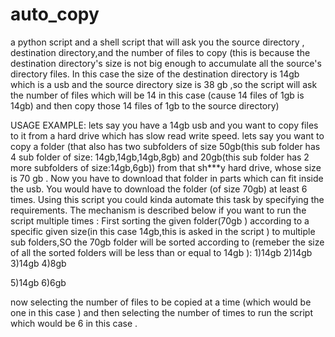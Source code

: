 # auto_copy

a python script and a shell script that will ask you the source directory , destination
directory,and the number of files to copy (this is because the 
destination directory's size is not big enough to accumulate all the
source's directory files. In this case the size of the destination
directory is 14gb which is a usb and the source directory size is 
38 gb ,so the script will ask the number of files which will be 
14 in this case (cause 14 files of 1gb is 14gb) and then copy those
14 files of 1gb to the source directory)


USAGE EXAMPLE:
lets say you have a 14gb usb and you want to copy files to it from a hard drive which has slow read write speed. lets say you want to copy a folder (that also has two subfolders of size 50gb(this sub folder has 4 sub folder of size: 14gb,14gb,14gb,8gb) and 20gb(this sub folder has 2 more subfolders of size:14gb,6gb)) from that sh***y hard drive, whose size is 70 gb .
Now you have to download that folder in parts which can fit inside the usb. You would have to download the folder (of size 70gb) at least 6 times. Using this script you could kinda automate this task
by specifying the requirements. The mechanism is described below if you want to run the script multiple times : 
First sorting the given folder(70gb ) according to a specific given size(in this case 14gb,this is asked in the script ) to multiple sub folders,SO the 70gb folder will be sorted according to (remeber the size of all the sorted folders will be less than or equal to 14gb ): 
1)14gb
2)14gb
3)14gb
4)8gb

5)14gb
6)6gb

now selecting the number of files to be copied at a time (which would be one in this case ) and then selecting the number of times to run the script which would be 6 in this case .

